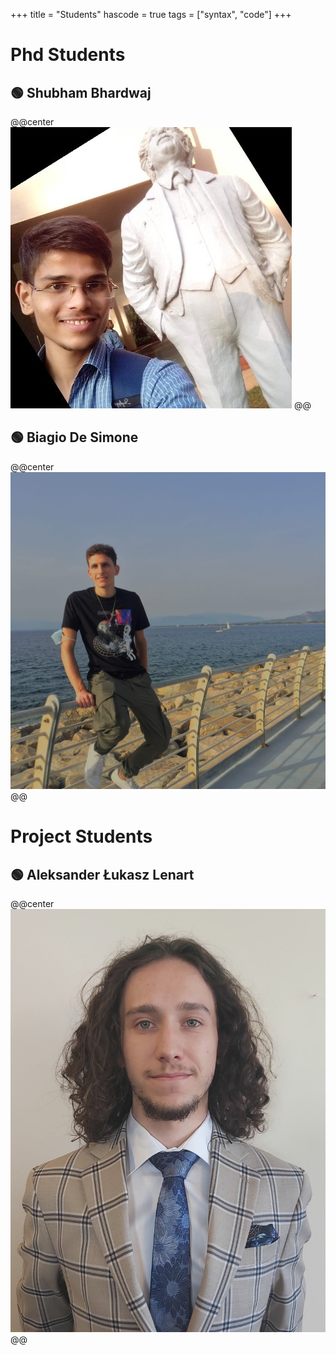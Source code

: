 +++
title = "Students"
hascode = true
tags = ["syntax", "code"]
+++
# Phd Students

## 🟢 Shubham Bhardwaj
@@center ![](/assets/Shubham.jpg) @@ 

## 🟢 Biagio De Simone
@@center ![](/assets/Biagio.jpg) @@

# Project Students

## 🟢 Aleksander Łukasz Lenart
@@center ![](/assets/Portretal.jpg) @@ 

